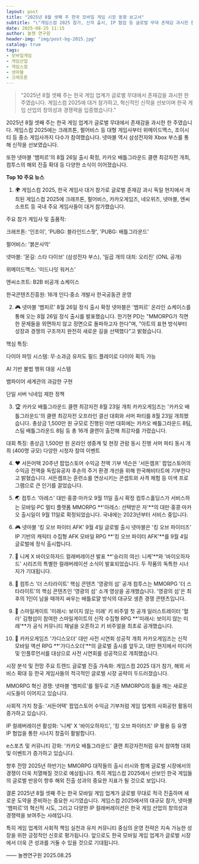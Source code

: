 ```yaml
---
layout: post 
title: "2025년 8월 셋째 주 한국 모바일 게임 시장 동향 보고서" 
subtitle: "\"게임스컴 2025 참가, 신작 출시, IP 협업 등 글로벌 무대 존재감 과시한 한 주\"" 
date: 2025-08-25 11:15
author: 놀젠 연구원
header-img: "img/post-bg-2015.jpg" 
catalog: true 
tags: 
- 모바일게임 
- 게임산업 
- 게임스컴 
- 넷마블 
- 크래프톤
---
```


> "2025년 8월 셋째 주는 한국 게임 업계가 글로벌 무대에서 존재감을 과시한 한 주였습니다. 게임스컴 2025에 대거 참가하고, 혁신적인 신작을 선보이며 한국 게임 산업의 창의성과 경쟁력을 입증했습니다."


2025년 8월 셋째 주는 한국 게임 업계가 글로벌 무대에서 존재감을 과시한 한 주였습니다. 게임스컴 2025에는 크래프톤, 펄어비스 등 대형 게임사부터 위메이드맥스, 조이시티 등 중소 게임사까지 다수가 참여했습니다. 넷마블 역시 삼성전자와 Xbox 부스를 통해 신작을 선보였습니다.

또한 넷마블 '뱀피르'의 8월 26일 출시 확정, 카카오 배틀그라운드 클랜 최강자전 개최, 컴투스의 해외 진출 확대 등 다양한 소식이 이어졌습니다.

<p id = "build"></p>

**Top 10 주요 뉴스**

1. 🌍 게임스컴 2025, 한국 게임사 대거 참가로 글로벌 존재감 과시
독일 현지에서 개최된 게임스컴 2025에 크래프톤, 펄어비스, 카카오게임즈, 네오위즈, 넷마블, 엔씨소프트 등 국내 주요 게임사들이 대거 참가했습니다.

주요 참가 게임사 및 출품작:

크래프톤: '인조이', 'PUBG: 블라인드스팟', 'PUBG: 배틀그라운드'

펄어비스: '붉은사막'

넷마블: '몬길: 스타 다이브' (삼성전자 부스), '일곱 개의 대죄: 오리진' (ONL 공개)

위메이드맥스: '미드나잇 워커스'

엔씨소프트: B2B 비공개 쇼케이스

한국콘텐츠진흥원: 16개 인디·중소 개발사 한국공동관 운영

2. 🎮 넷마블 '뱀피르' 8월 26일 정식 출시 확정
넷마블은 '뱀피르' 온라인 쇼케이스를 통해 오는 8월 26일 정식 출시를 발표했습니다. 한기현 PD는 "MMORPG가 직면한 문제들을 외면하지 않고 정면으로 돌파하고자 한다"며, "아트의 표현 방식부터 성장과 경쟁의 구조까지 완전히 새로운 길을 선택했다"고 밝혔습니다.

핵심 특징:

다이아 파밍 시스템: 무·소과금 유저도 필드 플레이로 다이아 획득 가능

AI 기반 불법 행위 대응 시스템

뱀파이어 세계관의 과감한 구현

단일 서버 닉네임 제한 정책

3. 🏆 카카오 배틀그라운드 클랜 최강자전 8월 23일 개최
카카오게임즈는 '카카오 배틀그라운드'의 클랜 최강자전 오프라인 결선 대회와 서머 파티를 8월 23일 개최했습니다. 총상금 1,500만 원 규모로 진행된 이번 대회에는 카카오 배틀그라운드 8팀, 스팀 배틀그라운드 8팀 등 총 16개 클랜이 출전해 최강자를 가렸습니다.

대회 특징:
총상금 1,500만 원
온라인 생중계 및 현장 관람 동시 진행
서머 파티 동시 개최 (400명 규모)
다양한 시청자 참여 이벤트

4. ❤️ 서든어택 20주년 팝업스토어 수익금 전액 기부
넥슨은 '서든캠프' 팝업스토어의 수익금 전액을 독립유공자 후손의 주거 환경 개선을 위해 한국해비타트에 기부한다고 밝혔습니다. 서든캠프는 훈련소를 연상시키는 콘셉트와 사격 체험 등 이색 프로그램으로 큰 인기를 끌었습니다.

5. 🌏 컴투스 '아레스' 대만·홍콩·마카오 9월 11일 출시 확정
컴투스홀딩스가 서비스하는 모바일·PC 멀티 플랫폼 MMORPG **'아레스: 선택받은 자'**의 대만·홍콩·마카오 출시일이 9월 11일로 확정되었습니다. 국내에는 2023년부터 서비스 중입니다.

6. 🎮 넷마블 '킹 오브 파이터 AFK' 9월 4일 글로벌 출시
넷마블은 '킹 오브 파이터즈' IP 기반의 캐릭터 수집형 AFK 모바일 RPG **'킹 오브 파이터 AFK'**를 9월 4일 글로벌에 정식 출시합니다.

7. 🧟 니케 X 바이오하자드 컬래버레이션 발표
**'승리의 여신: 니케'**와 '바이오하자드' 시리즈의 특별한 컬래버레이션 소식이 발표되었습니다. 두 작품의 독특한 시너지가 기대됩니다.

8. 🎪 컴투스 '더 스타라이트' 핵심 콘텐츠 '영광의 섬' 공개
컴투스는 MMORPG '더 스타라이트'의 핵심 콘텐츠인 '영광의 섬' 소개 영상을 공개했습니다. '영광의 섬'은 최후의 1인이 남을 때까지 싸우는 배틀로얄 방식의 대규모 생존 경쟁 콘텐츠입니다.

9. 🎨 스마일게이트 '미래시: 보이지 않는 미래' 키 비주얼 첫 공개
일러스트레이터 '혈라' 김형섭이 참여한 스마일게이트의 신작 수집형 RPG **'미래시: 보이지 않는 미래'**가 공식 커뮤니티 채널을 오픈하고 키 비주얼을 최초로 공개했습니다.

10. 🌟 카카오게임즈 '가디스오더' 대만 사전 시연회 성공적 개최
카카오게임즈는 신작 모바일 액션 RPG **'가디스오더'**의 글로벌 출시를 앞두고, 대만 현지에서 미디어 및 인플루언서를 대상으로 사전 시연회를 성공적으로 개최했습니다.

시장 분석 및 전망
주요 트렌드
글로벌 진출 가속화: 게임스컴 2025 대거 참가, 해외 서비스 확대 등 한국 게임사들의 적극적인 글로벌 시장 공략이 두드러졌습니다.

MMORPG 혁신 경쟁: 넷마블 '뱀피르'를 필두로 기존 MMORPG의 틀을 깨는 새로운 시도들이 이어지고 있습니다.

사회적 가치 창출: '서든어택' 팝업스토어 수익금 기부처럼 게임 업계의 사회공헌 활동이 증가하고 있습니다.

IP 컬래버레이션 활성화: '니케' X '바이오하자드', '킹 오브 파이터즈' IP 활용 등 유명 IP 협업을 통한 시너지 창출이 활발합니다.

e스포츠 및 커뮤니티 강화: '카카오 배틀그라운드' 클랜 최강자전처럼 유저 참여형 대회 및 이벤트가 증가하고 있습니다.

향후 전망
2025년 하반기는 MMORPG 대작들의 출시 러시와 함께 글로벌 시장에서의 경쟁이 더욱 치열해질 것으로 예상됩니다. 특히 게임스컴 2025에서 선보인 한국 게임들의 글로벌 반응이 향후 해외 진출 성과의 중요한 지표가 될 것으로 보입니다.

결론
2025년 8월 셋째 주는 한국 모바일 게임 업계가 글로벌 무대로 적극 진출하며 새로운 도약을 준비하는 중요한 시기였습니다. 게임스컴 2025에서의 대규모 참가, 넷마블 '뱀피르'의 혁신적 시도, 그리고 다양한 IP 컬래버레이션은 한국 게임 산업의 창의성과 경쟁력을 보여주는 사례입니다.

특히 게임 업계의 사회적 책임 실천과 유저 커뮤니티 중심의 운영 전략은 지속 가능한 성장을 위한 긍정적인 신호로 평가됩니다. 앞으로도 한국 모바일 게임 업계가 글로벌 시장에서 더욱 큰 성과를 거둘 수 있을 것으로 기대됩니다.

—— 놀젠연구원 2025.08.25